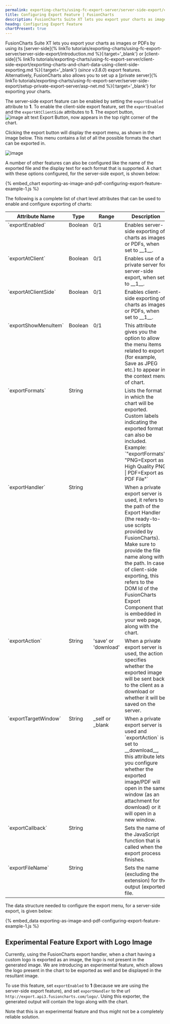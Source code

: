 ```yaml
---
permalink: exporting-charts/using-fc-export-server/server-side-export/configuring-export-feature.html
title: Configuring Export Feature | FusionCharts
description: FusionCharts Suite XT lets you export your charts as images or PDFs by using its server-side or client-side export features.
headng: Configuring Export Feature
chartPresent: true
---
```


FusionCharts Suite XT lets you export your charts as images or PDFs by using its [server-side]{% linkTo tutorials/exporting-charts/using-fc-export-server/server-side-export/introduction.md %}{:target='_blank'} or [client-side]{% linkTo tutorials/exporting-charts/using-fc-export-server/client-side-export/exporting-charts-and-chart-data-using-client-side-exporting.md %}{:target='_blank'} (_since v3.8.0_) export features. Alternatively, FusionCharts also allows you to set up a [private server]{% linkTo tutorials/exporting-charts/using-fc-export-server/server-side-export/setup-private-export-server/asp-net.md %}{:target='_blank'} for exporting your charts.

The server-side export feature can be enabled by setting the `exportEnabled` attribute to __1__. To enable the client-side export feature, set the `exportEnabled` and the `exportAtClientSide` attributes to __1__. 
The export button, ![image alt text Export Button](/assets/images/getting-started-adding-interactivity-exporting-to-images-or-pdf-client-side-exporting-image-4.jpg), now appears in the top right corner of the chart.

Clicking the export button will display the export menu, as shown in the image below. This menu contains a list of all the possible formats the chart can be exported in.

![image](/assets/images/exporting-as-image-and-pdf-intro.png)

A number of other features can also be configured like the name of the exported file and the display text for each format that is supported. A chart with these options configured, for the server-side export, is shown below:

{% embed_chart exporting-as-image-and-pdf-configuring-export-feature-example-1.js %}

The following is a complete list of chart level attributes that can be used to enable and configure exporting of charts:

<table width="100%" border="0" class="table" cellpadding="2" cellspacing="0">
    <thead>
        <tr>
            <th width="25%" valign="top" class="header">Attribute Name</th>
            <th width="10%" valign="top" class="header">Type</th>
            <th width="10%" valign="top" class="header">Range</th>
            <th width="55%" valign="top" class="header">Description</th>
        </tr>
    </thead>
    <tbody>
        <tr>
            <td valign="top" class="code">`exportEnabled`</td>
            <td valign="top" class="text">Boolean</td>
            <td valign="top" class="text">0/1</td>
            <td valign="top" class="text">Enables server-side exporting of charts as images or PDFs, when set to __1__.</td>
        </tr>     
        <tr>
            <td valign="top" class="code">`exportAtClient`</td>
            <td valign="top" class="text">Boolean</td>
            <td valign="top" class="text">0/1</td>
            <td valign="top" class="text">Enables use of a private server for server-side export, when set to __1__.</td>
        </tr>
        <tr>
            <td valign="top" class="code">`exportAtClientSide`</td>
            <td valign="top" class="text">Boolean</td>
            <td valign="top" class="text">0/1</td>
            <td valign="top" class="text">Enables client-side exporting of charts as images or PDFs, when set to __1__.</td>
        </tr>
        <tr>
            <td valign="top" class="code">`exportShowMenuItem`</td>
            <td valign="top" class="text">Boolean</td>
            <td valign="top" class="text">0/1</td>
            <td valign="top" class="text">This attribute gives you the option to allow the menu items related to export (for example, Save as JPEG etc.) to appear in the context menu of chart.</td>
        </tr>
        <tr>
            <td valign="top" class="code">`exportFormats`</td>
            <td valign="top" class="text">String</td>
            <td valign="top" class="text"></td>
            <td valign="top" class="text">Lists the format in which the chart will be exported. Custom labels indicating the exported format can also be included. Example:
    `"exportFormats": "PNG=Export as High Quality PNG &#124; PDF=Export as PDF File"`
            </td>
        </tr>
        <tr>
            <td valign="top" class="code">`exportHandler`</td>
            <td valign="top" class="text">String</td>
            <td valign="top" class="text"></td>
            <td valign="top" class="text">When a private export server is used, it refers to the path of the Export Handler (the ready-to-use scripts provided by FusionCharts). Make sure to provide the file name along with the path. In case of client-side exporting, this refers to the DOM Id of the FusionCharts Export Component that is embedded in your web page, along with the chart.
            </td>
        </tr>
        <tr>
            <td valign="top" class="code">`exportAction`</td>
            <td valign="top" class="text">String</td>
            <td valign="top" class="text">'save' or 'download'</td>
            <td valign="top" class="text">When a private export server is used, the action specifies whether the exported image will be sent back to the client as a download or whether it will be saved on the server.</td>
        </tr>
        <tr>
            <td valign="top" class="code">`exportTargetWindow`</td>
            <td valign="top" class="text">String</td>
            <td valign="top" class="text">_self or _blank</td>
            <td valign="top" class="text">When a private export server is used and `exportAction` is set to __download__, this attribute lets you configure whether the exported image/PDF will open in the same window (as an attachment for download) or it will open in a new window.</td>
        </tr>
        <tr>
            <td valign="top" class="code">`exportCallback`</td>
            <td valign="top" class="text">String</td>
            <td valign="top" class="text"></td>
            <td valign="top" class="text">Sets the name of the JavaScript function that is called when the export process finishes.</td>
        </tr>
        <tr>
            <td valign="top" class="code">`exportFileName`</td>
            <td valign="top" class="text">String</td>
            <td valign="top" class="text"></td>
            <td valign="top" class="text">Sets the name (excluding the extension) for the output (exported) file.</td>
        </tr>
    </tbody>
</table>

The data structure needed to configure the export menu, for a server-side export, is given below:

{% embed_data exporting-as-image-and-pdf-configuring-export-feature-example-1.js %}

## Experimental Feature Export with Logo Image

Currently, using the FusionCharts export handler, when a chart having a custom logo is exported as an image, the logo is not present in the generated image. We are introducing an experimental feature, which allows the logo present in the chart to be exported as well and be displayed in the resultant image.

To use this feature, set `exportEnabled` to __1__ (because we are using the server-side export feature), and set `exportHandler` to the url `http://export.api3.fusioncharts.com/logo/`. Using this exporter, the generated output will contain the logo along with the chart. 

<p class="text-info">
Note that this is an experimental feature and thus might not be a completely reliable solution.
</p>

